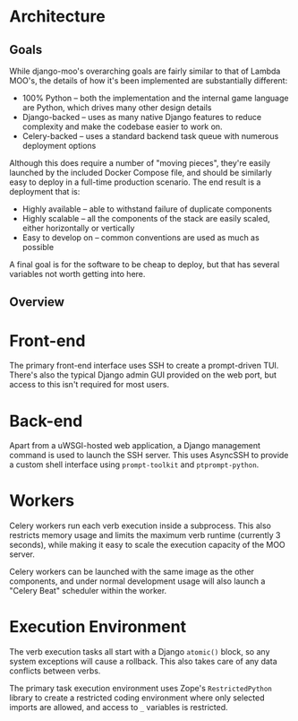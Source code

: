 # Architecture

## Goals

While django-moo's overarching goals are fairly similar to that of Lambda MOO's,
the details of how it's been implemented are substantially different:

* 100% Python – both the implementation and the internal game language are Python, which drives many other design details
* Django-backed – uses as many native Django features to reduce complexity and make the codebase easier to work on.
* Celery-backed – uses a standard backend task queue with numerous deployment options

Although this does require a number of "moving pieces", they're easily launched by the included Docker Compose file, and should be similarly easy to deploy in a full-time production scenario. The end result is a deployment that is:

* Highly available – able to withstand failure of duplicate components
* Highly scalable – all the components of the stack are easily scaled, either horizontally or vertically
* Easy to develop on – common conventions are used as much as possible

A final goal is for the software to be cheap to deploy, but that has several variables not worth getting into here.

## Overview

# Front-end

The primary front-end interface uses SSH to create a prompt-driven TUI. There's also the typical Django admin GUI provided on the web port, but access to this isn't required for most users.

# Back-end

Apart from a uWSGI-hosted web application, a Django management command is used to launch the SSH server. This uses AsyncSSH to provide a custom shell interface using `prompt-toolkit` and `ptprompt-python`.

# Workers

Celery workers run each verb execution inside a subprocess. This also restricts memory usage and limits the maximum verb runtime (currently 3 seconds), while making it easy to scale the execution capacity of the MOO server.

Celery workers can be launched with the same image as the other components, and under normal development usage will also launch a "Celery Beat" scheduler within the worker.

# Execution Environment

The verb execution tasks all start with a Django `atomic()` block, so any system exceptions will cause a rollback. This also takes care of any data conflicts between verbs.

The primary task execution environment uses Zope's `RestrictedPython` library to create a restricted coding environment where only selected imports are allowed, and access to `_` variables is restricted.
